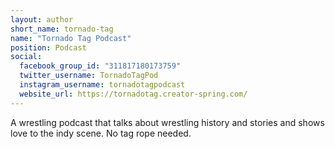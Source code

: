 ```yaml
---
layout: author
short_name: tornado-tag
name: "Tornado Tag Podcast"
position: Podcast
social:
  facebook_group_id: "311817180173759"
  twitter_username: TornadoTagPod
  instagram_username: tornadotagpodcast
  website_url: https://tornadotag.creator-spring.com/
---
```

A wrestling podcast that talks about wrestling history and stories and shows love to the indy scene. No tag rope needed. 